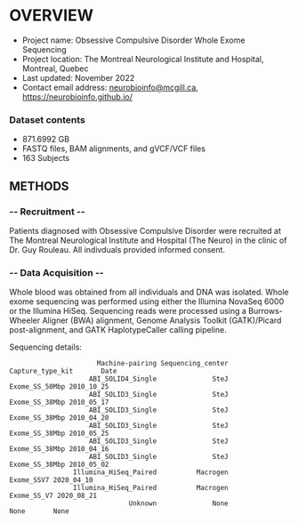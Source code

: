 # OVERVIEW

- Project name: Obsessive Compulsive Disorder Whole Exome Sequencing
- Project location: The Montreal Neurological Institute and Hospital, Montreal, Quebec
- Last updated: November 2022
- Contact email address: neurobioinfo@mcgill.ca, https://neurobioinfo.github.io/

### Dataset contents
- 871.6992 GB
- FASTQ files, BAM alignments, and gVCF/VCF files
- 163 Subjects

## METHODS

### -- Recruitment --
Patients diagnosed with Obsessive Compulsive Disorder were recruited at The Montreal Neurological Institute and Hospital (The Neuro) in the clinic of Dr. Guy Rouleau. All indivduals provided informed consent.

### -- Data Acquisition --
Whole blood was obtained from all individuals and DNA was isolated. Whole exome sequencing was performed using either the Illumina NovaSeq 6000 or the Illumina HiSeq. Sequencing reads were processed using a Burrows-Wheeler Aligner (BWA) alignment, Genome Analysis Toolkit (GATK)/Picard post-alignment, and GATK HaplotypeCaller calling pipeline.

Sequencing details: 
 
                          Machine-pairing Sequencing_center Capture_type_kit       Date
                        ABI_SOLID4_Single              SteJ   Exome_SS_50Mbp 2010_10_25
                        ABI_SOLID3_Single              SteJ   Exome_SS_38Mbp 2010_05_17
                        ABI_SOLID3_Single              SteJ   Exome_SS_38Mbp 2010_04_20
                        ABI_SOLID3_Single              SteJ   Exome_SS_38Mbp 2010_05_25
                        ABI_SOLID3_Single              SteJ   Exome_SS_38Mbp 2010_04_16
                        ABI_SOLID3_Single              SteJ   Exome_SS_38Mbp 2010_05_02
                    Illumina_HiSeq_Paired          Macrogen       Exome_SSV7 2020_04_10
                    Illumina_HiSeq_Paired          Macrogen      Exome_SS_V7 2020_08_21
                                  Unknown              None             None       None
